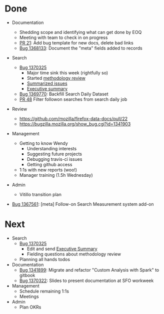 # Done

* Documentation
  * Shedding scope and identifying what can get done by EOQ
  * Meeting with team to check in on progress
  * [PR 21](https://github.com/mozilla/firefox-data-docs/pull/21):
    Add bug template for new docs, delete bad links
  * [Bug 1368133](http://bugzil.la/1368133): Document the "meta" fields added to records
* Search
  * [Bug 1370325](https://bugzilla.mozilla.org/show_bug.cgi?id=1370325)
    * Major time sink this week (rightfully so)
    * Started [methodology review](https://docs.google.com/document/d/1-PYWeqYDCZ85RiOjdustTjzE3a0i6-49UXZ6ys48_cw/edit)
    * [Summarized issues](https://docs.google.com/document/d/1mlpB4BOTqRKz0bDfRPDiamUUj477oAvOQ8cb2WxuYmc/edit)
    * [Executive summary](https://docs.google.com/document/d/1vlp5S14m4c1Dz2wfI54VjSR58NxSdZBHYchHQb-oqJM/edit)
  * [Bug 1369770](http://bugzil.la/1369770): Backfill Search Daily Dataset
  * [PR 48](https://github.com/mozilla/python_mozetl/pull/48)
    Filter followon searches from search daily job
* Review
  * https://github.com/mozilla/firefox-data-docs/pull/22
  * https://bugzilla.mozilla.org/show_bug.cgi?id=1341903
* Management
  * Getting to know Wendy
    * Understanding interests
    * Suggesting future projects
    * Debugging travis-ci issues
    * Getting github access
  * 1:1s with new reports (woo!)
  * Manager training (1.5h Wednesday)
* Admin
  * Vitillo transition plan


* [Bug 1367561](http://bugzil.la/1367561): [meta] Follow-on Search Measurement system add-on

# Next

* Search
  * [Bug 1370325](https://bugzilla.mozilla.org/show_bug.cgi?id=1370325)
    * Edit and send [Executive Summary](https://docs.google.com/document/d/1vlp5S14m4c1Dz2wfI54VjSR58NxSdZBHYchHQb-oqJM/edit)
    * Fielding questions about methodology review
  * Planning all hands todos
* Documentation
  * [Bug 1341899](http://bugzil.la/1341899): Migrate and refactor "Custom Analysis with Spark" to gitbook
  * [Bug 1370322](http://bugzil.la/1370322): Slides to present documentation at SFO workweek
* Management
  * Schedule remaining 1:1s
  * Meetings
* Admin
  * Plan OKRs
